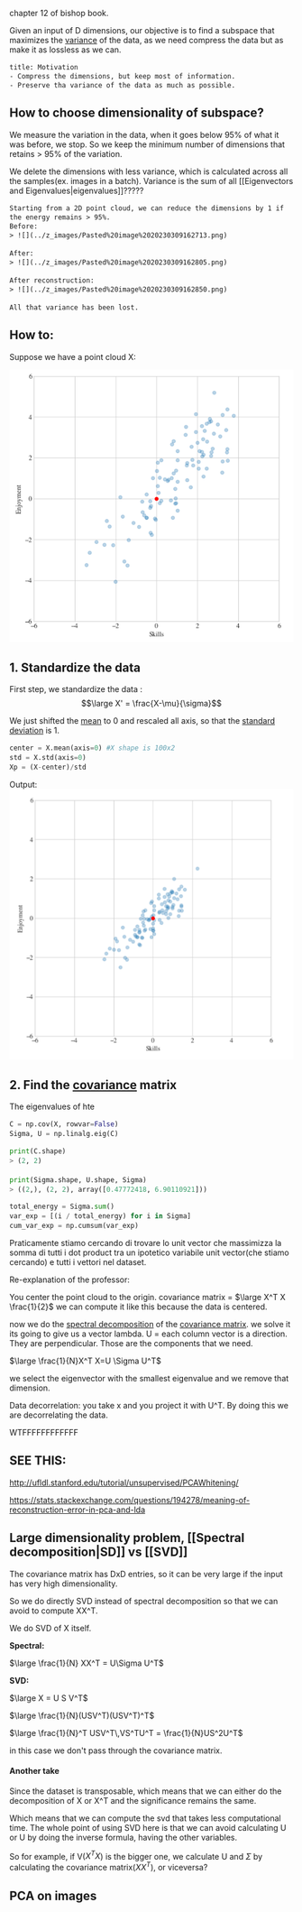 chapter 12 of bishop book.

Given an input of D dimensions, our objective is to find a subspace that maximizes the [variance](../Statistics/Variance.md) of the data, as we need compress the data but as make it as lossless as we can.


```ad-tldr
title: Motivation
- Compress the dimensions, but keep most of information.
- Preserve tha variance of the data as much as possible.
```


## How to choose dimensionality of subspace?

We measure the variation in the data, when it goes below 95% of what it was before, we stop.
So we keep the minimum number of dimensions that retains > 95% of the variation.

We delete the dimensions with less variance, which is calculated across all the samples(ex. images in a batch).
Variance is the sum of all [[Eigenvectors and Eigenvalues|eigenvalues]]?????

```ad-example
Starting from a 2D point cloud, we can reduce the dimensions by 1 if the energy remains > 95%.
Before:
> ![](../z_images/Pasted%20image%2020230309162713.png)

After:
> ![](../z_images/Pasted%20image%2020230309162805.png)

After reconstruction:
> ![](../z_images/Pasted%20image%2020230309162850.png)

All that variance has been lost.
```


## How to:

Suppose we have a point cloud X:

![](../z_images/Pasted%20image%2020230309160942.png)

## 1. Standardize the data
First step, we standardize the data :
$$\large X' = \frac{X-\mu}{\sigma}$$

We just shifted the [mean](../Statistics/Mean.md) to 0 and rescaled all axis, so that the [standard deviation](../Statistics/Standard%20Deviation.md) is 1.


```python
center = X.mean(axis=0) #X shape is 100x2 
std = X.std(axis=0) 
Xp = (X-center)/std
```
Output:
![](../z_images/Pasted%20image%2020230309160917.png)

## 2. Find the [covariance](../Statistics/Covariance.md) matrix

The eigenvalues of hte 
```python
C = np.cov(X, rowvar=False) 
Sigma, U = np.linalg.eig(C) 
```

```python
print(C.shape)
> (2, 2)

print(Sigma.shape, U.shape, Sigma)
> ((2,), (2, 2), array([0.47772418, 6.90110921]))
```

```python
total_energy = Sigma.sum() 
var_exp = [(i / total_energy) for i in Sigma] 
cum_var_exp = np.cumsum(var_exp)
```


Praticamente stiamo cercando di trovare lo unit vector che massimizza la somma di tutti i dot product tra un ipotetico variabile unit vector(che stiamo cercando) e tutti i vettori nel dataset.


Re-explanation of the professor:

You center the point cloud to the origin.
covariance matrix = $\large X^T X \frac{1}{2}$ we can compute it like this because the data is centered.

now we do the [spectral decomposition](../Linear%20Algebra/Spectral%20decomposition.md) of the [covariance matrix](Covariance%20matrix.md).
we solve it
its going to give us a vector lambda.
U = each column vector is a direction. They are perpendicular. Those are the components that we need.

$\large \frac{1}{N}X^T X=U \Sigma U^T$

we select the eigenvector with the smallest eigenvalue and we remove that dimension.

Data decorrelation:
you take x and you project it with U^T.
By doing this we are decorrelating the data.

WTFFFFFFFFFFFF

## SEE THIS:
http://ufldl.stanford.edu/tutorial/unsupervised/PCAWhitening/


https://stats.stackexchange.com/questions/194278/meaning-of-reconstruction-error-in-pca-and-lda 



## Large dimensionality problem, [[Spectral decomposition|SD]] vs [[SVD]]

The covariance matrix has DxD entries, so it can be very large if the input has very high dimensionality.

So we do directly SVD instead of spectral decomposition so that we can avoid to compute XX^T.

We do SVD of X itself.

**Spectral:**

$\large \frac{1}{N} XX^T = U\Sigma U^T$

**SVD:**

$\large X = U S V^T$

$\large \frac{1}{N}(USV^T)(USV^T)^T$

$\large \frac{1}{N}^T USV^T\,VS^TU^T = \frac{1}{N}US^2U^T$

in this case we don't pass through the covariance matrix.


#### Another take

Since the dataset is transposable, which means that we can either do the decomposition of X or X^T and the significance remains the same.

Which means that we can compute the svd that takes less computational time.
The whole point of using SVD here is that we can avoid calculating U or U by doing the inverse formula, having the other variables.

So for example, if V($X^TX$) is the bigger one, we calculate U and $\Sigma$ by calculating the covariance matrix($XX^T$), or viceversa?


## PCA on images


